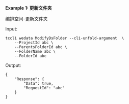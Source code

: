 **Example 1: 更新文件夹**

编排空间-更新文件夹

Input: 

```
tccli wedata ModifyDsFolder --cli-unfold-argument  \
    --ProjectId abc \
    --ParentsFolderId abc \
    --FolderName abc \
    --FolderId abc
```

Output: 
```
{
    "Response": {
        "Data": true,
        "RequestId": "abc"
    }
}
```

